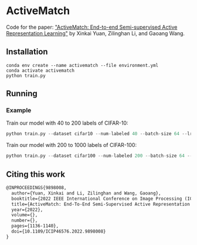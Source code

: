 # ActiveMatch

Code for the paper: ["ActiveMatch: End-to-end Semi-supervised Active Representation Learning"](https://arxiv.org/abs/2110.02521) by Xinkai Yuan, Zilinghan Li, and Gaoang Wang.

## Installation

```
conda env create --name activematch --file environment.yml
conda activate activematch
python train.py
```


## Running


### Example

Train our model with 40 to 200 labels of CIFAR-10:

```python
python train.py --dataset cifar10 --num-labeled 40 --batch-size 64 --lr 0.03 --expand-labels --seed 5 --out results/cifar10@40-200 --stop-active 200 --num-sample 32 --epoch-warmup 15
```

Train our model with 200 to 1000 labels of CIFAR-100:

```python
python train.py --dataset cifar100 --num-labeled 200 --batch-size 64 --lr 0.03 --expand-labels --seed 5 --out results/cifar10@200-1000 --stop-active 1000 --num-sample 4 --epoch-warmup 15
```

## Citing this work

```latex
@INPROCEEDINGS{9898008,
  author={Yuan, Xinkai and Li, Zilinghan and Wang, Gaoang},
  booktitle={2022 IEEE International Conference on Image Processing (ICIP)}, 
  title={ActiveMatch: End-To-End Semi-Supervised Active Representation Learning}, 
  year={2022},
  volume={},
  number={},
  pages={1136-1140},
  doi={10.1109/ICIP46576.2022.9898008}
}
```
